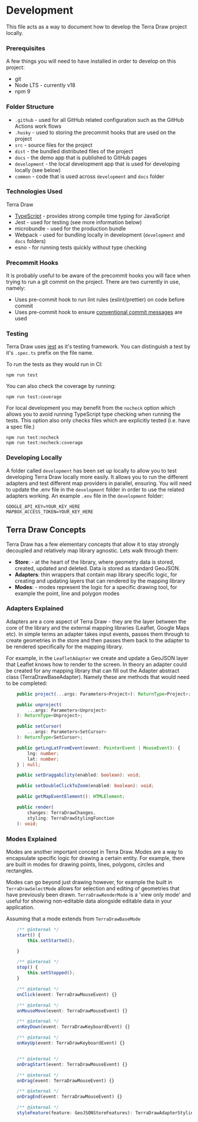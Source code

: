 # Development

This file acts as a way to document how to develop the Terra Draw project locally.

### Prerequisites

A few things you will need to have installed in order to develop on this project:

- git
- Node LTS - currently v18
- npm 9

### Folder Structure

- `.github` - used for all GitHub related configuration such as the GitHub Actions work flows
- `.husky` - used to storing the precommit hooks that are used on the project
- `src` - source files for the project
- `dist` - the bundled distributed files of the project
- `docs` - the demo app that is published to GitHub pages
- `development` - the local development app that is used for developing locally (see below)
- `common` - code that is used across `development` and `docs` folder

### Technologies Used

Terra Draw

- [TypeScript](https://www.typescriptlang.org/) - provides strong compile time typing for JavaScript
- Jest - used for testing (see more information below)
- microbundle - used for the production bundle
- Webpack - used for bundling locally in development (`development` and `docs` folders)
- esno - for running tests quickly without type checking

### Precommit Hooks

It is probably useful to be aware of the precommit hooks you will face when trying to run a git commit on the project. There are two currently in use, namely:

- Uses pre-commit hook to run lint rules (eslint/prettier) on code before commit
- Uses pre-commit hook to ensure [conventional commit messages](https://www.conventionalcommits.org/en/v1.0.0/) are used

### Testing

Terra Draw uses [jest](https://jestjs.io/) as it's testing framework. You can distinguish a test by it's `.spec.ts` prefix on the file name.

To run the tests as they would run in CI:

```shell
npm run test
```

You can also check the coverage by running:

```shell
npm run test:coverage
```

For local development you may benefit from the `nocheck` option which allows you to avoid running TypeScript type checking when running the tests. This option also only checks files which are explicitly tested (i.e. have a spec file.)

```shell
npm run test:nocheck
npm run test:nocheck:coverage
```

### Developing Locally

A folder called `development` has been set up locally to allow you to test developing Terra Draw locally more easily. It allows you to run the different adapters and test different map providers in parallel, ensuring. You will need to update the .env file in the `development` folder in order to use the related adapters working. An example `.env` file in the `development` folder:

```
GOOGLE_API_KEY=YOUR_KEY_HERE
MAPBOX_ACCESS_TOKEN=YOUR_KEY_HERE
```

## Terra Draw Concepts

Terra Draw has a few elementary concepts that allow it to stay strongly decoupled and relatively map library agnostic. Lets walk through them:

- **Store**: - at the heart of the library, where geometry data is stored, created, updated and deleted. Data is stored as standard GeoJSON.
- **Adapters**: thin wrappers that contain map library specific logic, for creating and updating layers that can rendered by the mapping library
- **Modes**: - modes represent the logic for a specific drawing tool, for example the point, line and polygon modes

### Adapters Explained

Adapters are a core aspect of Terra Draw - they are the layer between the core of the library and the external mapping libraries (Leaflet, Google Maps etc). In simple terms an adapter takes input events, passes them through to create geometries in the store and then passes them back to the adapter to be rendered specifically for the mapping library.

For example, in the `LeafletAdapter` we create and update a GeoJSON layer that Leaflet knows how to render to the screen. In theory an adapter could be created for any mapping library that can fill out the Adapter abstract class (TerraDrawBaseAdapter). Namely these are methods that would need to be completed:

```typescript
	public project(...args: Parameters<Project>): ReturnType<Project>;

	public unproject(
		...args: Parameters<Unproject>
	): ReturnType<Unproject>;

	public setCursor(
		...args: Parameters<SetCursor>
	): ReturnType<SetCursor>;

	public getLngLatFromEvent(event: PointerEvent | MouseEvent): {
		lng: number;
		lat: number;
	} | null;

	public setDraggability(enabled: boolean): void;

	public setDoubleClickToZoom(enabled: boolean): void;

	public getMapEventElement(): HTMLElement;

	public render(
		changes: TerraDrawChanges,
		styling: TerraDrawStylingFunction
	): void;
```

### Modes Explained

Modes are another important concept in Terra Draw. Modes are a way to encapsulate specific logic for drawing a certain entity. For example, there are built in modes for drawing points, lines, polygons, circles and rectangles.

Modes can go beyond just drawing however, for example the built in `TerraDrawSelectMode` allows for selection and editing of geometries that have previously been drawn. `TerraDrawRenderMode` is a 'view only mode' and useful for showing non-editable data alongside editable data in your application.

Assuming that a mode extends from `TerraDrawBaseMode`

```typescript
	/** @internal */
	start() {
		this.setStarted();

	}

	/** @internal */
	stop() {
		this.setStopped();
	}

	/** @internal */
	onClick(event: TerraDrawMouseEvent) {}

	/** @internal */
	onMouseMove(event: TerraDrawMouseEvent) {}

	/** @internal */
	onKeyDown(event: TerraDrawKeyboardEvent) {}

	/** @internal */
	onKeyUp(event: TerraDrawKeyboardEvent) {}


	/** @internal */
	onDragStart(event: TerraDrawMouseEvent) {}

	/** @internal */
	onDrag(event: TerraDrawMouseEvent) {}

	/** @internal */
	onDragEnd(event: TerraDrawMouseEvent) {}

	/** @internal */
	styleFeature(feature: GeoJSONStoreFeatures): TerraDrawAdapterStyling {}
```
